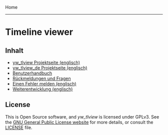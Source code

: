 Home

---

# Timeline viewer

## Inhalt

- [yw_tlview Projektseite (englisch)](https://github.com/peter88213/yw_tlview)
- [yw_tlview_de Projektseite (englisch)](https://github.com/peter88213/yw_tlview_de)
- [Benutzerhandbuch](help)
- [Rückmeldungen und Fragen](https://github.com/peter88213/yw_tlview/discussions)
- [Einen Fehler melden (englisch)](https://github.com/peter88213/yw_tlview/issues)
- [Weiterentwicklung (englisch)](https://github.com/users/peter88213/projects/18)

## License

This is Open Source software, and *yw_tlview* is licensed under GPLv3. See the
[GNU General Public License website](https://www.gnu.org/licenses/gpl-3.0.en.html) for more
details, or consult the [LICENSE](https://github.com/peter88213/yw_tlview/blob/main/LICENSE) file.




